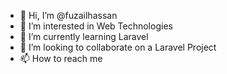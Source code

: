 - 👋 Hi, I’m @fuzailhassan
- 👀 I’m interested in Web Technologies
- 🌱 I’m currently learning Laravel
- 💞️ I’m looking to collaborate on a Laravel Project
- 📫 How to reach me 

<!---
fuzailhassan/fuzailhassan is a ✨ special ✨ repository because its `README.md` (this file) appears on your GitHub profile.
You can click the Preview link to take a look at your changes.
--->
